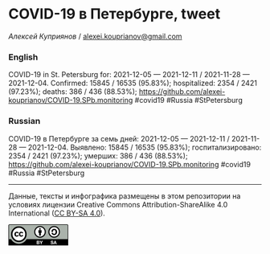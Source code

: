 COVID-19 в Петербурге, tweet
============================

*Алексей Куприянов* /
<a href="mailto:alexei.kouprianov@gmail.com" class="email">alexei.kouprianov@gmail.com</a>

### English

COVID-19 in St. Petersburg for: 2021-12-05 — 2021-12-11 / 2021-11-28 —
2021-12-04. Сonfirmed: 15845 / 16535 (95.83%); hospitalized: 2354 / 2421
(97.23%); deaths: 386 / 436 (88.53%);
<a href="https://github.com/alexei-kouprianov/COVID-19.SPb.monitoring" class="uri">https://github.com/alexei-kouprianov/COVID-19.SPb.monitoring</a>
\#covid19 \#Russia \#StPetersburg

### Russian

COVID-19 в Петербурге за семь дней: 2021-12-05 — 2021-12-11 / 2021-11-28
— 2021-12-04. Выявлено: 15845 / 16535 (95.83%); госпитализировано: 2354
/ 2421 (97.23%); умерших: 386 / 436 (88.53%);
<a href="https://github.com/alexei-kouprianov/COVID-19.SPb.monitoring" class="uri">https://github.com/alexei-kouprianov/COVID-19.SPb.monitoring</a>
\#covid19 \#Russia \#StPetersburg

------------------------------------------------------------------------

Данные, тексты и инфографика размещены в этом репозитории на условиях
лицензии Creative Commons Attribution-ShareAlike 4.0 International ([CC
BY-SA 4.0](https://creativecommons.org/licenses/by-sa/4.0/)).

![](../misc/CC-BY-SA-icon.png "CC-BY-SA")
